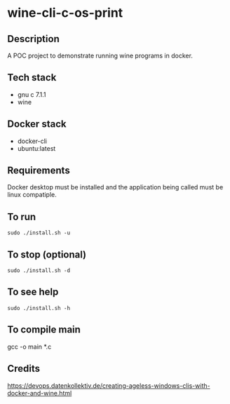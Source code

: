 # wine-cli-c-os-print

## Description
A POC project to demonstrate running
wine programs in docker.

## Tech stack
- gnu c 7.1.1
- wine

## Docker stack
- docker-cli
- ubuntu:latest

## Requirements
Docker desktop must be installed and the application
being called must be linux compatiple.

## To run
`sudo ./install.sh -u`

## To stop (optional)
`sudo ./install.sh -d`

## To see help
`sudo ./install.sh -h`

## To compile main
gcc -o main *.c

## Credits
https://devops.datenkollektiv.de/creating-ageless-windows-clis-with-docker-and-wine.html
